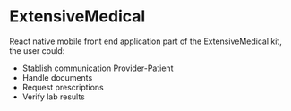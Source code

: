 # ExtensiveMedical

React native mobile front end application part of the ExtensiveMedical kit, the user could:
   - Stablish communication Provider-Patient
   - Handle documents
   - Request prescriptions
   - Verify lab results
  
